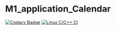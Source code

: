 # M1_application_Calendar
[![Codacy Badge](https://app.codacy.com/project/badge/Grade/1bc5ca0a77d64fbba3391f070713c7c6)](https://www.codacy.com/gh/Ramanpreet2710/M1_application_Calendar/dashboard?utm_source=github.com&amp;utm_medium=referral&amp;utm_content=Ramanpreet2710/M1_application_Calendar&amp;utm_campaign=Badge_Grade)
[![Linux C/C++ CI](https://github.com/Ramanpreet2710/M1_application_Calendar/actions/workflows/linux.yml/badge.svg)](https://github.com/Ramanpreet2710/M1_application_Calendar/actions/workflows/linux.yml)
